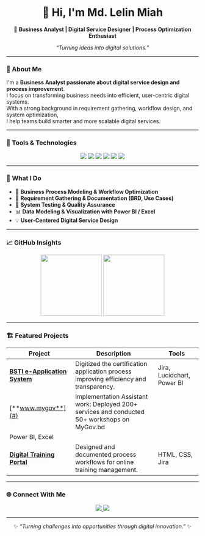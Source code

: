 <h1 align="center">👋 Hi, I'm Md. Lelin Miah</h1>

<p align="center">
  🎯 <b>Business Analyst | Digital Service Designer | Process Optimization Enthusiast</b>  
</p>

<p align="center">
  <i>“Turning ideas into digital solutions.”</i>
</p>

---

### 🧭 About Me
I'm a <b>Business Analyst passionate about digital service design and process improvement</b>.  
I focus on transforming business needs into efficient, user-centric digital systems.  
With a strong background in requirement gathering, workflow design, and system optimization,  
I help teams build smarter and more scalable digital services.

---

### 🧰 Tools & Technologies
<p align="center">
  <img src="https://img.shields.io/badge/Jira-0052CC?style=for-the-badge&logo=jira&logoColor=white"/>
  <img src="https://img.shields.io/badge/Power%20BI-F2C811?style=for-the-badge&logo=powerbi&logoColor=black"/>
  <img src="https://img.shields.io/badge/Lucidchart-FF9900?style=for-the-badge&logo=lucidchart&logoColor=white"/>
  <img src="https://img.shields.io/badge/MS%20Excel-217346?style=for-the-badge&logo=microsoft-excel&logoColor=white"/>
  <img src="https://img.shields.io/badge/HTML-E34F26?style=for-the-badge&logo=html5&logoColor=white"/>
  <img src="https://img.shields.io/badge/CSS-1572B6?style=for-the-badge&logo=css3&logoColor=white"/>
</p>

---

### 🚀 What I Do
- 🧠 **Business Process Modeling & Workflow Optimization**  
- 🧾 **Requirement Gathering & Documentation (BRD, Use Cases)**  
- 🧪 **System Testing & Quality Assurance**  
- 📊 **Data Modeling & Visualization with Power BI / Excel**  
- 💡 **User-Centered Digital Service Design**

---

### 📈 GitHub Insights
<p align="center">
  <img src="https://github-readme-stats.vercel.app/api?username=Lelin110&show_icons=true&theme=tokyonight&hide_border=true" height="160px"/>
  <img src="https://github-readme-stats.vercel.app/api/top-langs/?username=Lelin110&layout=compact&theme=tokyonight&hide_border=true" height="160px"/>
</p>

---

### 🏗️ Featured Projects
| Project | Description | Tools |
|----------|--------------|--------|
| [**BSTI e-Application System**](#) | Digitized the certification application process improving efficiency and transparency. | Jira, Lucidchart, Power BI |
| [**www.mygov**](#) | Implementation Assistant work: Deployed 200+ services and conducted 50+ workshops on MyGov.bd
 | Power BI, Excel |
| [**Digital Training Portal**](#) | Designed and documented process workflows for online training management. | HTML, CSS, Jira |

---

### 🌐 Connect With Me
<p align="center">
  <a href="https://www.linkedin.com/in/md-lelin-miah/">
    <img src="https://img.shields.io/badge/LinkedIn-Md.%20Lelin%20Miah-blue?style=for-the-badge&logo=linkedin"/>
  </a>
  <a href="https://github.com/Lelin110">
    <img src="https://img.shields.io/badge/GitHub-Lelin110-black?style=for-the-badge&logo=github"/>
  </a>
</p>

---

<p align="center">
  ✨ <i>“Turning challenges into opportunities through digital innovation.”</i> ✨
</p>
